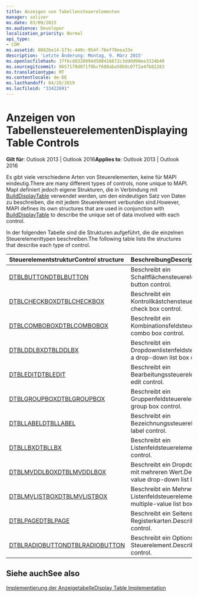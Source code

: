 ```yaml
---
title: Anzeigen von Tabellensteuerelementen
manager: soliver
ms.date: 03/09/2015
ms.audience: Developer
localization_priority: Normal
api_type:
- COM
ms.assetid: 0882be14-573c-440c-954f-76ef70eea33e
description: 'Letzte Änderung: Montag, 9. März 2015'
ms.openlocfilehash: 37f6cd0320894d500416672c3dd0d90ee3324b40
ms.sourcegitcommit: 8657170d071f9bcf680aba50b9c07f2a4fb82283
ms.translationtype: MT
ms.contentlocale: de-DE
ms.lasthandoff: 04/28/2019
ms.locfileid: "33422691"
---
```

# <a name="displaying-table-controls"></a><span data-ttu-id="1fbd8-103">Anzeigen von Tabellensteuerelementen</span><span class="sxs-lookup"><span data-stu-id="1fbd8-103">Displaying Table Controls</span></span>

  
  
<span data-ttu-id="1fbd8-104">**Gilt für**: Outlook 2013 | Outlook 2016</span><span class="sxs-lookup"><span data-stu-id="1fbd8-104">**Applies to**: Outlook 2013 | Outlook 2016</span></span> 
  
<span data-ttu-id="1fbd8-105">Es gibt viele verschiedene Arten von Steuerelementen, keine für MAPI eindeutig.</span><span class="sxs-lookup"><span data-stu-id="1fbd8-105">There are many different types of controls, none unique to MAPI.</span></span> <span data-ttu-id="1fbd8-106">MapI definiert jedoch eigene Strukturen, die in Verbindung mit [BuildDisplayTable](builddisplaytable.md) verwendet werden, um den eindeutigen Satz von Daten zu beschreiben, die mit jedem Steuerelement verbunden sind.</span><span class="sxs-lookup"><span data-stu-id="1fbd8-106">However, MAPI defines its own structures that are used in conjunction with [BuildDisplayTable](builddisplaytable.md) to describe the unique set of data involved with each control.</span></span> 
  
<span data-ttu-id="1fbd8-107">In der folgenden Tabelle sind die Strukturen aufgeführt, die die einzelnen Steuerelementtypen beschreiben.</span><span class="sxs-lookup"><span data-stu-id="1fbd8-107">The following table lists the structures that describe each type of control.</span></span> 
  
|<span data-ttu-id="1fbd8-108">**Steuerelementstruktur**</span><span class="sxs-lookup"><span data-stu-id="1fbd8-108">**Control structure**</span></span>|<span data-ttu-id="1fbd8-109">**Beschreibung**</span><span class="sxs-lookup"><span data-stu-id="1fbd8-109">**Description**</span></span>|
|:-----|:-----|
|[<span data-ttu-id="1fbd8-110">DTBLBUTTON</span><span class="sxs-lookup"><span data-stu-id="1fbd8-110">DTBLBUTTON</span></span>](dtblbutton.md) <br/> |<span data-ttu-id="1fbd8-111">Beschreibt ein Schaltflächensteuerelement.</span><span class="sxs-lookup"><span data-stu-id="1fbd8-111">Describes a button control.</span></span>  <br/> |
|[<span data-ttu-id="1fbd8-112">DTBLCHECKBOX</span><span class="sxs-lookup"><span data-stu-id="1fbd8-112">DTBLCHECKBOX</span></span>](dtblcheckbox.md) <br/> |<span data-ttu-id="1fbd8-113">Beschreibt ein Kontrollkästchensteuerelement.</span><span class="sxs-lookup"><span data-stu-id="1fbd8-113">Describes a check box control.</span></span>  <br/> |
|[<span data-ttu-id="1fbd8-114">DTBLCOMBOBOX</span><span class="sxs-lookup"><span data-stu-id="1fbd8-114">DTBLCOMBOBOX</span></span>](dtblcombobox.md) <br/> |<span data-ttu-id="1fbd8-115">Beschreibt ein Kombinationsfeldsteuerelement.</span><span class="sxs-lookup"><span data-stu-id="1fbd8-115">Describes a combo box control.</span></span>  <br/> |
|[<span data-ttu-id="1fbd8-116">DTBLDDLBX</span><span class="sxs-lookup"><span data-stu-id="1fbd8-116">DTBLDDLBX</span></span>](dtblddlbx.md) <br/> |<span data-ttu-id="1fbd8-117">Beschreibt ein Dropdownlistenfeldsteuerelement.</span><span class="sxs-lookup"><span data-stu-id="1fbd8-117">Describes a drop-down list box control.</span></span>  <br/> |
|[<span data-ttu-id="1fbd8-118">DTBLEDIT</span><span class="sxs-lookup"><span data-stu-id="1fbd8-118">DTBLEDIT</span></span>](dtbledit.md) <br/> |<span data-ttu-id="1fbd8-119">Beschreibt ein Bearbeitungssteuerelement.</span><span class="sxs-lookup"><span data-stu-id="1fbd8-119">Describes an edit control.</span></span>  <br/> |
|[<span data-ttu-id="1fbd8-120">DTBLGROUPBOX</span><span class="sxs-lookup"><span data-stu-id="1fbd8-120">DTBLGROUPBOX</span></span>](dtblgroupbox.md) <br/> |<span data-ttu-id="1fbd8-121">Beschreibt ein Gruppenfeldsteuerelement.</span><span class="sxs-lookup"><span data-stu-id="1fbd8-121">Describes a group box control.</span></span>  <br/> |
|[<span data-ttu-id="1fbd8-122">DTBLLABEL</span><span class="sxs-lookup"><span data-stu-id="1fbd8-122">DTBLLABEL</span></span>](dtbllabel.md) <br/> |<span data-ttu-id="1fbd8-123">Beschreibt ein Bezeichnungssteuerelement.</span><span class="sxs-lookup"><span data-stu-id="1fbd8-123">Describes a label control.</span></span>  <br/> |
|[<span data-ttu-id="1fbd8-124">DTBLLBX</span><span class="sxs-lookup"><span data-stu-id="1fbd8-124">DTBLLBX</span></span>](dtbllbx.md) <br/> |<span data-ttu-id="1fbd8-125">Beschreibt ein Listenfeldsteuerelement.</span><span class="sxs-lookup"><span data-stu-id="1fbd8-125">Describes a list box control.</span></span>  <br/> |
|[<span data-ttu-id="1fbd8-126">DTBLMVDDLBOX</span><span class="sxs-lookup"><span data-stu-id="1fbd8-126">DTBLMVDDLBOX</span></span>](dtblmvddlbox.md) <br/> |<span data-ttu-id="1fbd8-127">Beschreibt ein Dropdownfeldsteuerelement mit mehreren Wert.</span><span class="sxs-lookup"><span data-stu-id="1fbd8-127">Describes a multiple-value drop-down list box control.</span></span>  <br/> |
|[<span data-ttu-id="1fbd8-128">DTBLMVLISTBOX</span><span class="sxs-lookup"><span data-stu-id="1fbd8-128">DTBLMVLISTBOX</span></span>](dtblmvlistbox.md) <br/> |<span data-ttu-id="1fbd8-129">Beschreibt ein Mehrwert-Listenfeldsteuerelement.</span><span class="sxs-lookup"><span data-stu-id="1fbd8-129">Describes a multiple-value list box control.</span></span>  <br/> |
|[<span data-ttu-id="1fbd8-130">DTBLPAGE</span><span class="sxs-lookup"><span data-stu-id="1fbd8-130">DTBLPAGE</span></span>](dtblpage.md) <br/> |<span data-ttu-id="1fbd8-131">Beschreibt ein Seitensteuerelement mit Registerkarten.</span><span class="sxs-lookup"><span data-stu-id="1fbd8-131">Describes a tabbed page control.</span></span>  <br/> |
|[<span data-ttu-id="1fbd8-132">DTBLRADIOBUTTON</span><span class="sxs-lookup"><span data-stu-id="1fbd8-132">DTBLRADIOBUTTON</span></span>](dtblradiobutton.md) <br/> |<span data-ttu-id="1fbd8-133">Beschreibt ein Optionsschaltfläche-Steuerelement.</span><span class="sxs-lookup"><span data-stu-id="1fbd8-133">Describes an option button control.</span></span>  <br/> |
   
## <a name="see-also"></a><span data-ttu-id="1fbd8-134">Siehe auch</span><span class="sxs-lookup"><span data-stu-id="1fbd8-134">See also</span></span>



[<span data-ttu-id="1fbd8-135">Implementierung der Anzeigetabelle</span><span class="sxs-lookup"><span data-stu-id="1fbd8-135">Display Table Implementation</span></span>](display-table-implementation.md)

